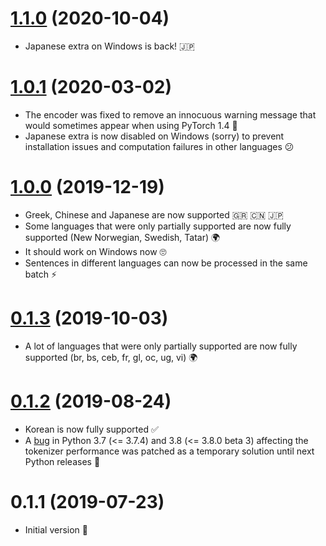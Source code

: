 <a name="1.1.0"></a>
# [1.1.0](https://github.com/yannvgn/laserembeddings/compare/v1.0.1...v1.1.0) (2020-10-04)

- Japanese extra on Windows is back! 🇯🇵

<a name="1.0.1"></a>
# [1.0.1](https://github.com/yannvgn/laserembeddings/compare/v1.0.0...v1.0.1) (2020-03-02)

- The encoder was fixed to remove an innocuous warning message that would sometimes appear when using PyTorch 1.4 🐛
- Japanese extra is now disabled on Windows (sorry) to prevent installation issues and computation failures in other languages 😕

<a name="1.0.0"></a>
# [1.0.0](https://github.com/yannvgn/laserembeddings/compare/v0.1.3...v1.0.0) (2019-12-19)

- Greek, Chinese and Japanese are now supported 🇬🇷 🇨🇳 🇯🇵 
- Some languages that were only partially supported are now fully supported (New Norwegian, Swedish, Tatar) 🌍
- It should work on Windows now 🙄
- Sentences in different languages can now be processed in the same batch ⚡️

<a name="0.1.3"></a>
# [0.1.3](https://github.com/yannvgn/laserembeddings/compare/v0.1.2...v0.1.3) (2019-10-03)

- A lot of languages that were only partially supported are now fully supported (br, bs, ceb, fr, gl, oc, ug, vi) 🌍

<a name="0.1.2"></a>
# [0.1.2](https://github.com/yannvgn/laserembeddings/compare/v0.1.1...v0.1.2) (2019-08-24)

- Korean is now fully supported ✅
- A [bug](https://bugs.python.org/issue37723) in Python 3.7 (<= 3.7.4) and 3.8 (<= 3.8.0 beta 3) affecting the tokenizer performance was patched as a temporary solution until next Python releases 🐛

<a name="0.1.1"></a>
# 0.1.1 (2019-07-23)

- Initial version 🐣
